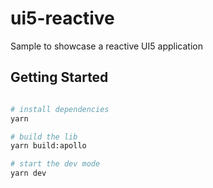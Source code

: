 # ui5-reactive

Sample to showcase a reactive UI5 application

## Getting Started

```bash

# install dependencies
yarn

# build the lib
yarn build:apollo

# start the dev mode
yarn dev

```
